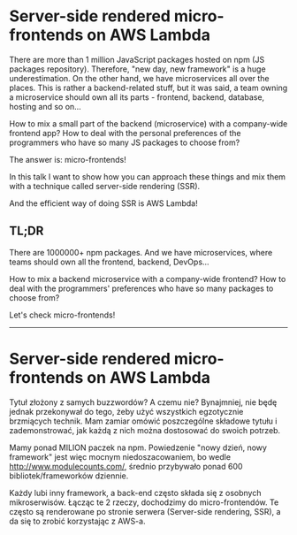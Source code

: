 # Server-side rendered micro-frontends on AWS Lambda
There are more than 1 million JavaScript packages hosted on npm (JS packages repository). Therefore, "new day, new framework" is a huge underestimation.
On the other hand, we have microservices all over the places. This is rather a backend-related stuff, but it was said, a team owning a microservice should own all its parts - frontend, backend, database, hosting and so on…

How to mix a small part of the backend (microservice) with a company-wide frontend app? How to deal with the personal preferences of the programmers who have so many JS packages to choose from?

The answer is: micro-frontends!

In this talk I want to show how you can approach these things and mix them with a technique called server-side rendering (SSR).

And the efficient way of doing SSR is AWS Lambda!

## TL;DR

There are 1000000+ npm packages. And we have microservices, where teams should own all the frontend, backend, DevOps…

How to mix a backend microservice with a company-wide frontend? How to deal with the programmers' preferences who have so many packages to choose from?

Let's check micro-frontends!
___

# Server-side rendered micro-frontends on AWS Lambda

Tytuł złożony z samych buzzwordów? A czemu nie? Bynajmniej, nie będę jednak przekonywał do tego, żeby użyć wszystkich egzotycznie brzmiących technik. Mam zamiar omówić poszczególne składowe tytułu i zademonstrować, jak każdą z nich można dostosować do swoich potrzeb.

Mamy ponad MILION paczek na npm. Powiedzenie "nowy dzień, nowy framework" jest więc mocnym niedoszacowaniem, bo wedle http://www.modulecounts.com/, średnio przybywało ponad 600 bibliotek/frameworków dziennie.

Każdy lubi inny framework, a back-end często składa się z osobnych mikroserwisów. Łącząc te 2 rzeczy, dochodzimy do micro-frontendów. Te często są renderowane po stronie serwera (Server-side rendering, SSR), a da się to zrobić korzystając z AWS-a. 
